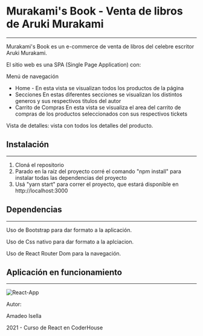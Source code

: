 # Murakami's Book - Venta de libros de Aruki Murakami

---

Murakami's Book es un e-commerce de venta de libros del celebre escritor Aruki Murakami.

El sitio web es una SPA (Single Page Application) con:

Menú de navegación

- Home - En esta vista se visualizan todos los productos de la página
- Secciones En estas diferentes secciones se visualizan los distintos generos y sus respectivos titulos del autor
- Carrito de Compras En esta vista se visualiza el area del carrito de compras de los productos seleccionados con sus respectivos tickets

Vista de detalles: vista con todos los detalles del producto.

## Instalación

---

1. Cloná el repositorio
2. Parado en la raíz del proyecto corré el comando "npm install" para instalar todas las dependencias del proyecto
3. Usá "yarn start" para correr el proyecto, que estará disponible en http://localhost:3000

## Dependencias

---

Uso de Bootstrap para dar formato a la aplicación.

Uso de Css nativo para dar formato a la aplciacion.

Uso de React Router Dom para la navegación.

## Aplicación en funcionamiento

---

![React-App](https://user-images.githubusercontent.com/76953602/147995007-98208314-7924-439a-baa3-a8ca0a6e9e9f.gif)

Autor:

Amadeo Isella

2021 - Curso de React en CoderHouse
